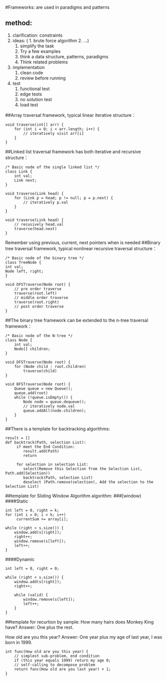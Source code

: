#Frameworks: are used in paradigms and patterns
## method:
1. clarification: constraints
2. ideas: ( 1. brute force algorithm 2. ...)
     1. simplify the task
     2. Try a few examples
     3. think a data structure, patterns, paradigms
     4. Think related problems
3. implementation
    1. clean code
    2. review before running
4. test
    1. functional test
    2. edge tests
    3. no solution test
    3. load test
   

##Array traversal framework, typical linear iterative structure：
```
void traverse(int[] arr) {
    for (int i = 0; i < arr.length; i++) {
        // iteratively visit arr[i]
    }
}
```
##Linked list traversal framework has both iterative and recursive structure：
```
/* Basic node of the single linked list */
class Link {
    int val;
    Link next;
}

void traverse(Link head) {
    for (Link p = head; p != null; p = p.next) {
        // iteratively p.val
    }
}

void traverse(Link head) {
    // recusively head.val
    traverse(head.next)
}
```
Remember using previous, current, next pointers when is needed
##Binary tree traversal framework, typical nonlinear recursive traversal structure：
```
/* Basic node of the binary tree */
class TreeNode {
int val;
Node left, right;
}

void DFSTraverse(Node root) {
    // pre order traverse
    traverse(root.left)
    // middle order traverse
    traverse(root.right)
    // post order traverse
}
```
##The binary tree framework can be extended to the n-tree traversal framework：
```
/* Basic node of the N-tree */
class Node {
    int val;
    Node[] children;
}

void DFSTraverse(Node root) {
    for (Node child : root.children)
        traverse(child)
}

void BFSTraverse(Node root) {
    Queue queue = new Queue();
    queue.add(root)
    while (!queue.isEmpty()) {
        Node node = queue.dequeue();
        // iteratively node.val
        queue.addAll(node.children);
    }
}
```

##There is a template for backtracking algorithms:
```
result = []
def backtrack(Path, selection List):
     if meet the End Condition:       
        result.add(Path)
        return

     for selection in selection List:
        select(Remove this Selection from the Selection List, Path.add(Selection))
        backtrack(Path, selection List)
        deselect (Path.remove(selection), Add the selection to the Selection List)
```


##template for Sliding Window Algorithm algorithm:
###[window)
####Static
```
int left = 0, right = k;
for (int i = 0; i < k; i++)
     currentSum += array[i];

while (right < s.size()) {
    window.add(s[right]);
    right++;
    window.remove(s[left]);
    left++;
}
```
####Dynamic
```
int left = 0, right = 0;

while (right < s.size()) {
    window.add(s[right]);
    right++;

    while (valid) {
        window.remove(s[left]);
        left++;
    }
}
```

##template for recurtion by sample:
How many hairs does Monkey King have? Answer: One plus the rest.

How old are you this year? Answer: One year plus my age of last year, I was born in 1999.
```
int func(How old are you this year) {
    // simplest sub-problem, end condition
    if (this year equals 1999) return my age 0;
    // self-calling to decompose problem
    return func(How old are you last year) + 1;   
}
```